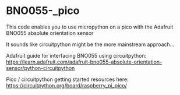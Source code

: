 # BNO055-_pico

This code enables you to use micropython on a pico with the Adafruit BNO055 absolute orientation sensor 

It sounds like circuitpython might be the more mainstream approach... 

Adafruit guide for interfacing BNO055 using circuitpython:
https://learn.adafruit.com/adafruit-bno055-absolute-orientation-sensor/python-circuitpython

Pico / circuitpython getting started resources here:
https://circuitpython.org/board/raspberry_pi_pico/
